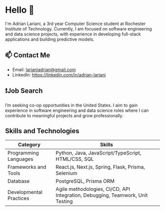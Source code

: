 # Hello 👋

I'm Adrian Lariani, a 3rd year Computer Science student at Rochester Institute of Technology. Currently, I am focused on software engineering and data science projects, with experience in developing full-stack applications and building predictive models.
<!--
## 📚 What I'm Working On
    -->


## 📫 Contact Me

- Email: larianiadrian@gmail.com
- LinkedIn: https://linkedin.com/in/adrian-lariani

## ❗Job Search
I’m seeking co-op opportunities in the United States. I aim to gain experience in software engineering and data science roles where I can contribute to meaningful projects and grow professionally.


## Skills and Technologies
| Category      | Skills |
| ----------- | ----------- |
| Programming Languages      | Python, Java, JavaScript/TypeScript, HTML/CSS, SQL |
| Frameworks and Tools   | React.js, Next.js, Spring, Flask, Prisma, Selenium |
| Database | PostgreSQL, Prisma ORM |
| Developmental Practices | Agile methodologies, CI/CD, API Integration, Debugging, Teamwork, Unit Testing |



<!--
**adrianlariani/adrianlariani** is a ✨ _special_ ✨ repository because its `README.md` (this file) appears on your GitHub profile.

Here are some ideas to get you started:

- 🔭 I’m currently working on ...
- 🌱 I’m currently learning ...
- 👯 I’m looking to collaborate on ...
- 🤔 I’m looking for help with ...
- 💬 Ask me about ...
- 📫 How to reach me: ...
- 😄 Pronouns: ...
- ⚡ Fun fact: ...
-->
